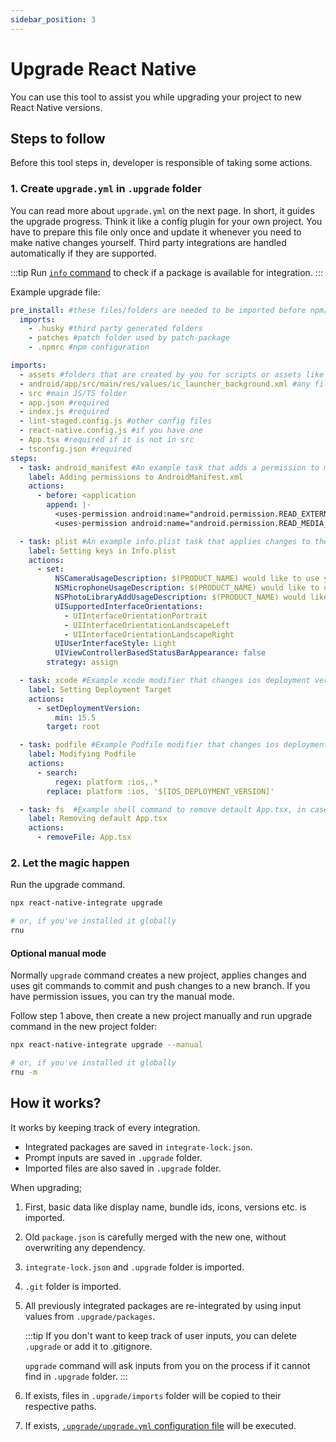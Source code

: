 ```yaml
---
sidebar_position: 3
---
```

# Upgrade React Native

You can use this tool to assist you while upgrading your project to new React Native versions.

## Steps to follow

Before this tool steps in, developer is responsible of taking some actions.

### 1. Create `upgrade.yml` in `.upgrade` folder

You can read more about `upgrade.yml` on the next page. In short, it guides the upgrade progress. Think it like a config plugin for your own project. You have to prepare this file only once and update it whenever you need to make native changes yourself. Third party integrations are handled automatically if they are supported.

:::tip
Run [`info` command](./info) to check if a package is available for integration.
:::
   
Example upgrade file:
```yml
pre_install: #these files/folders are needed to be imported before npm/yarn install
  imports:
    - .husky #third party generated folders
    - patches #patch folder used by patch-package
    - .npmrc #npm configuration

imports:
  - assets #folders that are created by you for scripts or assets like fonts images etc.
  - android/app/src/main/res/values/ic_launcher_background.xml #any files that do not come with default RN template
  - src #main JS/TS folder
  - app.json #required
  - index.js #required
  - lint-staged.config.js #other config files
  - react-native.config.js #if you have one
  - App.tsx #required if it is not in src
  - tsconfig.json #required
steps:
  - task: android_manifest #An example task that adds a permission to manifest that your app use
    label: Adding permissions to AndroidManifest.xml
    actions:
      - before: <application
        append: |-
          <uses-permission android:name="android.permission.READ_EXTERNAL_STORAGE" />
          <uses-permission android:name="android.permission.READ_MEDIA_IMAGES" />

  - task: plist #An example info.plist task that applies changes to the new info.plist
    label: Setting keys in Info.plist
    actions:
      - set:
          NSCameraUsageDescription: $(PRODUCT_NAME) would like to use your camera
          NSMicrophoneUsageDescription: $(PRODUCT_NAME) would like to use your microphone (for videos)
          NSPhotoLibraryAddUsageDescription: $(PRODUCT_NAME) would like to save photos to your photo gallery
          UISupportedInterfaceOrientations:
            - UIInterfaceOrientationPortrait
            - UIInterfaceOrientationLandscapeLeft
            - UIInterfaceOrientationLandscapeRight
          UIUserInterfaceStyle: Light
          UIViewControllerBasedStatusBarAppearance: false
        strategy: assign

  - task: xcode #Example xcode modifier that changes ios deployment version
    label: Setting Deployment Target
    actions:
      - setDeploymentVersion:
          min: 15.5
        target: root

  - task: podfile #Example Podfile modifier that changes ios deployment version
    label: Modifying Podfile
    actions:
      - search:
          regex: platform :ios,.*
        replace: platform :ios, '$[IOS_DEPLOYMENT_VERSION]'

  - task: fs  #Example shell command to remove detault App.tsx, in case you have it in src folder
    label: Removing default App.tsx
    actions:
      - removeFile: App.tsx
```

### 2. Let the magic happen

Run the upgrade command.

```bash
npx react-native-integrate upgrade

# or, if you've installed it globally
rnu
```

#### Optional manual mode

Normally `upgrade` command creates a new project, applies changes and uses git commands to commit and push changes to a new branch. If you have permission issues, you can try the manual mode.

Follow step 1 above, then create a new project manually and run upgrade command in the new project folder:
```bash
npx react-native-integrate upgrade --manual

# or, if you've installed it globally
rnu -m
```

## How it works?

It works by keeping track of every integration.

- Integrated packages are saved in `integrate-lock.json`.
- Prompt inputs are saved in `.upgrade` folder.
- Imported files are also saved in `.upgrade` folder.

When upgrading;
1. First, basic data like display name, bundle ids, icons, versions etc. is imported.
2. Old `package.json` is carefully merged with the new one, without overwriting any dependency.
3. `integrate-lock.json` and `.upgrade` folder is imported.
4. `.git` folder is imported.
5. All previously integrated packages are re-integrated by using input values from `.upgrade/packages`.

   :::tip
   If you don't want to keep track of user inputs, you can delete `.upgrade` or add it to .gitignore.

   `upgrade` command will ask inputs from you on the process if it cannot find in `.upgrade` folder.
   :::
6. If exists, files in `.upgrade/imports` folder will be copied to their respective paths.
7. If exists, [`.upgrade/upgrade.yml` configuration file](./upgrade/configuration) will be executed.
